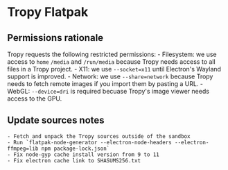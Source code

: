 # Tropy Flatpak


## Permissions rationale
Tropy requests the following restricted permissions:
    - Filesystem: we use access to `home` `/media` and `/run/media` because Tropy needs access to all files in a Tropy project.
    - X11: we use `--socket=x11` until Electron's Wayland support is improved.
    - Network: we use `--share=network` because Tropy needs to fetch remote images if you import them by pasting a URL.
    - WebGL: `--device=dri` is required becuase Tropy's image viewer needs access to the GPU.

## Update sources notes
    - Fetch and unpack the Tropy sources outside of the sandbox
    - Run `flatpak-node-generator --electron-node-headers --electron-ffmpeg=lib npm package-lock.json`
    - Fix node-gyp cache install version from 9 to 11
    - Fix electron cache link to SHASUMS256.txt
